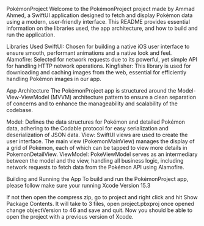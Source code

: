 PokémonProject
Welcome to the PokémonProject project made by Ammad Ahmed, a SwiftUI application designed to fetch and display Pokémon data using a modern, user-friendly interface. This README provides essential information on the libraries used, the app architecture, and how to build and run the application.

Libraries Used
SwiftUI: Chosen for building a native iOS user interface to ensure smooth, performant animations and a native look and feel.
Alamofire: Selected for network requests due to its powerful, yet simple API for handling HTTP network operations.
Kingfisher: This library is used for downloading and caching images from the web, essential for efficiently handling Pokémon images in our app.

App Architecture
The PokémonProject app is structured around the Model-View-ViewModel (MVVM) architecture pattern to ensure a clean separation of concerns and to enhance the manageability and scalability of the codebase.

Model: Defines the data structures for Pokémon and detailed Pokémon data, adhering to the Codable protocol for easy serialization and deserialization of JSON data.
View: SwiftUI views are used to create the user interface. The main view (PokemonMainView) manages the display of a grid of Pokémon, each of which can be tapped to view more details in PokemonDetailView.
ViewModel: PokeViewModel serves as an intermediary between the model and the view, handling all business logic, including network requests to fetch data from the Pokémon API using Alamofire.


Building and Running the App
To build and run the PokémonProject app, please follow make sure your running Xcode Version 15.3

If not then open the compress zip, go to project and right click and hit Show Package Contents. 
It will take to 3 files, open project.pbxproj once opened change objectVersion to 46 and save and quit. 
Now you should be able to open the project with a previous version of Xcode. 



